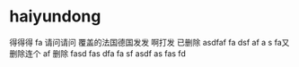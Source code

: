 # haiyundong
得得得
fa
请问请问
覆盖的法国德国发发
啊打发 
已删除
asdfaf
fa
dsf
af
a
s
fa又删除连个
af
删除
fasd
fas
dfa
fa
sf
asdf
as
fas
fd

